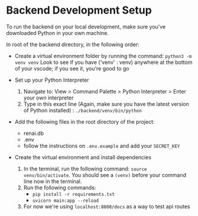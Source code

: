 # Backend Development Setup

To run the backend on your local development, make sure you've downloaded Python in your own machine.

In root of the backend directory, in the following order:

- Create a virtual environment folder by running the command: `python3 -m venv venv`
  Look to see if you have ('venv' : venv) anywhere at the bottom of your vscode; if you see it, you're good to go

- Set up your Python Interpreter

  1. Navigate to: View > Command Palette > Python Interpreter > Enter your own interpreter
  2. Type in this exact line (Again, make sure you have the latest version of Python installed) : `./backend/venv/bin/python`

- Add the following files in the root directory of the project:

  - renai.db
  - .env
  - follow the instructions on `.env.example` and add your `SECRET_KEY`

- Create the virtual environment and install dependencies
  1. In the terminal, run the following command: `source venv/bin/activate`. You should see a `(venv)` before your command line now in the terminal.
  2. Run the following commands:
     - `pip install -r requirements.txt`
     - `uvicorn main:app --reload`
  3. For now we're using `localhost:8000/docs` as a way to test api routes
